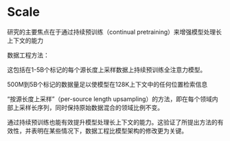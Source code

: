 # Scale

研究的主要焦点在于通过持续预训练（continual pretraining）来增强模型处理长上下文的能力

数据工程方法：

这包括在1-5B个标记的每个源长度上采样数据上持续预训练全注意力模型。

500M到5B个标记的数据量足以使模型在128K上下文中的任何位置检索信息

“按源长度上采样”（per-source length upsampling）的方法，即在每个领域内部上采样长序列，同时保持原始数据混合的领域比例不变。

通过持续预训练也能有效提升模型处理长上下文的能力。这验证了所提出方法的有效性，并表明在某些情况下，数据工程比模型架构的修改更为关键。
